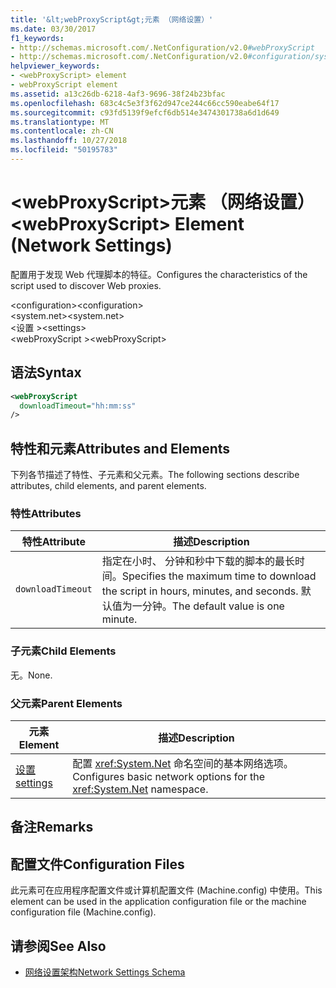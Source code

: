 ```yaml
---
title: '&lt;webProxyScript&gt;元素 （网络设置）'
ms.date: 03/30/2017
f1_keywords:
- http://schemas.microsoft.com/.NetConfiguration/v2.0#webProxyScript
- http://schemas.microsoft.com/.NetConfiguration/v2.0#configuration/system.net/settings/webProxyScript
helpviewer_keywords:
- <webProxyScript> element
- webProxyScript element
ms.assetid: a13c26db-6218-4af3-9696-38f24b23bfac
ms.openlocfilehash: 683c4c5e3f3f62d947ce244c66cc590eabe64f17
ms.sourcegitcommit: c93fd5139f9efcf6db514e3474301738a6d1d649
ms.translationtype: MT
ms.contentlocale: zh-CN
ms.lasthandoff: 10/27/2018
ms.locfileid: "50195783"
---
```

# <a name="ltwebproxyscriptgt-element-network-settings"></a><span data-ttu-id="41127-102">&lt;webProxyScript&gt;元素 （网络设置）</span><span class="sxs-lookup"><span data-stu-id="41127-102">&lt;webProxyScript&gt; Element (Network Settings)</span></span>
<span data-ttu-id="41127-103">配置用于发现 Web 代理脚本的特征。</span><span class="sxs-lookup"><span data-stu-id="41127-103">Configures the characteristics of the script used to discover Web proxies.</span></span>  
  
 <span data-ttu-id="41127-104">\<configuration></span><span class="sxs-lookup"><span data-stu-id="41127-104">\<configuration></span></span>  
<span data-ttu-id="41127-105">\<system.net></span><span class="sxs-lookup"><span data-stu-id="41127-105">\<system.net></span></span>  
<span data-ttu-id="41127-106">\<设置 ></span><span class="sxs-lookup"><span data-stu-id="41127-106">\<settings></span></span>  
<span data-ttu-id="41127-107">\<webProxyScript ></span><span class="sxs-lookup"><span data-stu-id="41127-107">\<webProxyScript></span></span>  
  
## <a name="syntax"></a><span data-ttu-id="41127-108">语法</span><span class="sxs-lookup"><span data-stu-id="41127-108">Syntax</span></span>  
  
```xml  
<webProxyScript  
  downloadTimeout="hh:mm:ss"  
/>  
```  
  
## <a name="attributes-and-elements"></a><span data-ttu-id="41127-109">特性和元素</span><span class="sxs-lookup"><span data-stu-id="41127-109">Attributes and Elements</span></span>  
 <span data-ttu-id="41127-110">下列各节描述了特性、子元素和父元素。</span><span class="sxs-lookup"><span data-stu-id="41127-110">The following sections describe attributes, child elements, and parent elements.</span></span>  
  
### <a name="attributes"></a><span data-ttu-id="41127-111">特性</span><span class="sxs-lookup"><span data-stu-id="41127-111">Attributes</span></span>  
  
|<span data-ttu-id="41127-112">特性</span><span class="sxs-lookup"><span data-stu-id="41127-112">Attribute</span></span>|<span data-ttu-id="41127-113">描述</span><span class="sxs-lookup"><span data-stu-id="41127-113">Description</span></span>|  
|---------------|-----------------|  
|`downloadTimeout`|<span data-ttu-id="41127-114">指定在小时、 分钟和秒中下载的脚本的最长时间。</span><span class="sxs-lookup"><span data-stu-id="41127-114">Specifies the maximum time to download the script in hours, minutes, and seconds.</span></span> <span data-ttu-id="41127-115">默认值为一分钟。</span><span class="sxs-lookup"><span data-stu-id="41127-115">The default value is one minute.</span></span>|  
  
### <a name="child-elements"></a><span data-ttu-id="41127-116">子元素</span><span class="sxs-lookup"><span data-stu-id="41127-116">Child Elements</span></span>  
 <span data-ttu-id="41127-117">无。</span><span class="sxs-lookup"><span data-stu-id="41127-117">None.</span></span>  
  
### <a name="parent-elements"></a><span data-ttu-id="41127-118">父元素</span><span class="sxs-lookup"><span data-stu-id="41127-118">Parent Elements</span></span>  
  
|<span data-ttu-id="41127-119">元素</span><span class="sxs-lookup"><span data-stu-id="41127-119">Element</span></span>|<span data-ttu-id="41127-120">描述</span><span class="sxs-lookup"><span data-stu-id="41127-120">Description</span></span>|  
|-------------|-----------------|  
|[<span data-ttu-id="41127-121">设置</span><span class="sxs-lookup"><span data-stu-id="41127-121">settings</span></span>](../../../../../docs/framework/configure-apps/file-schema/network/settings-element-network-settings.md)|<span data-ttu-id="41127-122">配置 <xref:System.Net> 命名空间的基本网络选项。</span><span class="sxs-lookup"><span data-stu-id="41127-122">Configures basic network options for the <xref:System.Net> namespace.</span></span>|  
  
## <a name="remarks"></a><span data-ttu-id="41127-123">备注</span><span class="sxs-lookup"><span data-stu-id="41127-123">Remarks</span></span>  
  
## <a name="configuration-files"></a><span data-ttu-id="41127-124">配置文件</span><span class="sxs-lookup"><span data-stu-id="41127-124">Configuration Files</span></span>  
 <span data-ttu-id="41127-125">此元素可在应用程序配置文件或计算机配置文件 (Machine.config) 中使用。</span><span class="sxs-lookup"><span data-stu-id="41127-125">This element can be used in the application configuration file or the machine configuration file (Machine.config).</span></span>  
  
## <a name="see-also"></a><span data-ttu-id="41127-126">请参阅</span><span class="sxs-lookup"><span data-stu-id="41127-126">See Also</span></span>  
- [<span data-ttu-id="41127-127">网络设置架构</span><span class="sxs-lookup"><span data-stu-id="41127-127">Network Settings Schema</span></span>](../../../../../docs/framework/configure-apps/file-schema/network/index.md)
